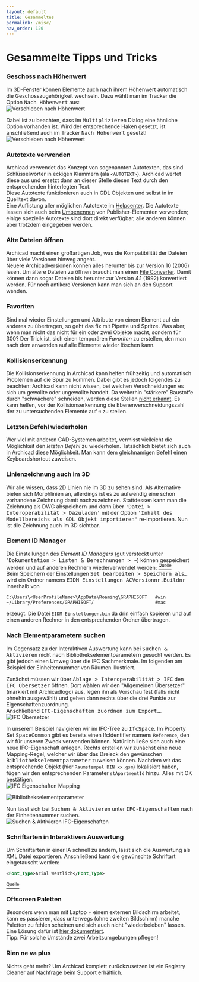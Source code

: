 ```yaml
---
layout: default
title: Gesammeltes
permalink: /misc/
nav_order: 120
---
```

# Gesammelte Tipps und Tricks

### Geschoss nach Höhenwert
Im 3D-Fenster können Elemente auch nach ihrem Höhenwert automatisch die Geschosszugehörigkeit wechseln. Dazu wählt man im Tracker die Option <samp>Nach Höhenwert</samp> aus:  
![Verschieben nach Höhenwert](../img/nach-hoehenwert-1.png)  

Dabei ist zu beachten, dass im <samp>Multiplizieren</samp> Dialog eine ähnliche Option vorhanden ist. Wird der entsprechende Haken gesetzt, ist anschließend auch im Tracker <samp>Nach Höhenwert</samp> gesetzt!  
![Verschieben nach Höhenwert](../img/nach-hoehenwert-2.png)

### Autotexte verwenden
Archicad verwendet das Konzept von sogenannten Autotexten, das sind Schlüsselwörter in eckigen Klammern (ala `<AUTOTEXT>`). Archicad wertet diese aus und ersetzt dann an dieser Stelle diesen Text durch den entsprechenden hinterlegten Text.  
Diese Autotexte funktionieren auch in GDL Objekten und selbst in im Quelltext davon.  
Eine Auflistung aller möglichen Autotexte im [Helpcenter](https://helpcenter.graphisoft.com/de/user-guide/125474/). Die Autotexte lassen sich auch beim [Umbenennen](https://helpcenter.graphisoft.de/handbuecher/handbucher-zu-archicad-22/hilfe-zu-archicad-22/dokumentation/publizieren/publisher/) von Publisher-Elementen verwenden; einige spezielle Autotexte sind dort direkt verfügbar, alle anderen können aber trotzdem eingegeben werden.


### Alte Dateien öffnen
Archicad macht einen großartigen Job, was die Kompatibilität der Dateien über viele Versionen hinweg angeht.  
Neuere Archicadversionen können alles herunter bis zur Version 10 (2006) lesen. Um ältere Dateien zu öffnen braucht man einen [File Converter](https://www.graphisoft.com/downloads/fileconverter.html?_ga=2.61625003.643702453.1581271053-1232179466.1527696442). Damit können dann sogar Dateien bis herunter zur Version 4.1 (1992) konvertiert werden. Für noch antikere Versionen kann man sich an den Support wenden. <!-- https://graphisoft.com/de/downloads/fileconverterger -->


### Favoriten
Sind mal wieder Einstellungen und Attribute von einem Element auf ein anderes zu übertragen, so geht das fix mit Pipette und Spritze. Was aber, wenn man nicht das nicht für ein oder zwei Objekte macht, sondern für 300? Der Trick ist, sich einen temporären _Favoriten_ zu erstellen, den man nach dem anwenden auf alle Elemente wieder löschen kann.


### Kollisionserkennung
Die Kollisionserkennung in Archicad kann helfen frühzeitig und automatisch Problemen auf die Spur zu kommen. Dabei gibt es jedoch folgendes zu beachten: Archicad kann nicht wissen, bei welchen Verschneidungen es sich um gewollte oder ungewollte handelt. Da weiterhin "stärkere" Baustoffe durch "schwächere" schneiden, werden diese Stellen [nicht erkannt](https://archicad-talk.graphisoft.com/viewtopic.php?f=20&t=69024). Es kann helfen, vor der Kollisionserkennung die Ebenenverschneidungszahl der zu untersuchenden Elemente auf `0` zu stellen.


### Letzten Befehl wiederholen
Wer viel mit anderen CAD-Systemen arbeitet, vermisst vielleicht die Möglichkeit den _letzten Befehl_ zu wiederholen. Tatsächlich bietet sich auch in Archicad diese Möglichkeit. Man kann dem gleichnamigen Befehl einen Keyboardshortcut zuweisen. 


### Linienzeichnung auch im 3D
Wir alle wissen, dass 2D Linien nie im 3D zu sehen sind. Als Alternative bieten sich Morphlinien an, allerdings ist es zu aufwendig eine schon vorhandene Zeichnung damit nachzuzeichnen. Stattdessen kann man die Zeichnung als DWG abspeichern und dann über <samp>'Datei > Interoperabilität > Dazuladen'</samp> mit der Option <samp>'Inhalt des Modellbereichs als GDL Objekt importieren'</samp> re-importieren. Nun ist die Zeichnung auch im 3D sichtbar.


### Element ID Manager
Die Einstellungen des _Element ID Managers_ (gut versteckt unter "<samp>Dokumentation > Listen & Berechnungen > ~</samp>) können gespeichert werden und auf anderen Rechnern wiederverwendet werden: [<sup>Quelle</sup>](https://archicad-talk.graphisoft.com/viewtopic.php?f=34&t=69156)  
Beim Speichern der Einstellungen <samp>Set bearbeiten > Speichern als…</samp> wird ein Ordner namens <samp>EIDM Einstellungen ACVersionnr.Buildnr</samp> innerhalb von
```
C:\Users\<UserProfileName>\AppData\Roaming\GRAPHISOFT   #win
~/Library/Preferences/GRAPHISOFT/                       #mac
```
erzeugt. Die Datei `EIDM Einstellungen.bin` da drin einfach kopieren und auf einen anderen Rechner in den entsprechenden Ordner übertragen.


### Nach Elementparametern suchen
Im Gegensatz zu der Interaktiven Auswertung kann bei <samp>Suchen & Aktivieren</samp> nicht nach Bibliothekselementparametern gesucht werden. Es gibt jedoch einen Umweg über die IFC Sachmerkmale. Im folgenden am Beispiel der Einheitennummer von Räumen illustriert.

Zunächst müssen wir über <samp>Ablage > Interoperabilität > IFC</samp> den <samp>IFC Übersetzer</samp> öffnen. Dort wählen wir den "Allgemeinen Übersetzer" (markiert mit Archicadlogo) aus, legen ihn als Vorschau fest (falls nicht ohnehin ausgewählt) und gehen dann rechts über die drei Punkte zur Eigenschaftenzuordnung.   
Anschließend <samp>IFC-Eigenschaften zuordnen zum Export…</samp>.  
![IFC Übersetzer](../img/suchen-aktivieren-param-zu-ifc-1.png)


In unserem Beispiel navigieren wir im IFC-Tree zu <samp>IfcSpace</samp>. Im Property Set <samp>SpaceCommon</samp> gibt es bereits einen IfcIdentifier namens `Reference`, den wir für unseren Zweck verwenden können. Natürlich ließe sich auch eine neue IFC–Eigenschaft anlegen. Rechts erstellen wir zunächst eine neue Mapping-Regel, welcher wir über das Dreieck den gewünschen <samp>Bibliothekselementparameter</samp> zuweisen können. Nachdem wir das entsprechende Objekt (hier `Raumstempel DIN xx.gsm`) lokalisiert haben, fügen wir den entsprechenden Parameter `stApartmentId` hinzu. Alles mit OK bestätigen.  
![IFC Eigenschaften Mapping](../img/suchen-aktivieren-param-zu-ifc-2.png)  

![Bibliothekselementparameter](../img/suchen-aktivieren-param-zu-ifc-3.png)

Nun lässt sich bei <samp>Suchen & Aktivieren</samp> unter <samp>IFC-Eigenschaften</samp> nach der Einheitennummer suchen.  
![Suchen & Aktivieren IFC-Eigenschaften](../img/suchen-aktivieren-param-zu-ifc-4.png)


### Schriftarten in Interaktiven Auswertung
Um Schriftarten in einer IA schnell zu ändern, lässt sich die Auswertung als XML Datei exportieren. Anschließend kann die gewünschte Schriftart eingetauscht werden:  
```xml
<Font_Type>Arial Westlich</Font_Type>
```
[<sup>Quelle</sup>](https://archicad-talk.graphisoft.com/viewtopic.php?p=314694#p314694)

### Offscreen Paletten
Besonders wenn man mit Laptop + einem externen Bildschirm arbeitet, kann es passieren, dass unterwegs (ohne zweiten Bildschirm) manche Paletten zu fehlen scheinen und sich auch nicht "wiederbeleben" lassen.  
Eine Lösung dafür ist [hier dokumentiert](https://lucasbecker.de/posts/how-to-get-back-missing-archicad-palettes).  
Tipp: Für solche Umstände zwei Arbeitsumgebungen pflegen!


### Rien ne va plus
Nichts geht mehr? Um Archicad komplett zurückzusetzen ist ein Registry Cleaner auf Nachfrage beim Support erhältlich.
